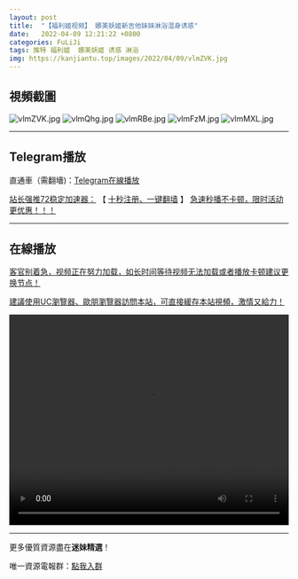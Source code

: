 ```yaml
---
layout: post
title:  "【福利姬视频】 娜美妖姬新吉他妹妹淋浴湿身诱惑"
date:   2022-04-09 12:21:22 +0800
categories: FuLiJi
tags: 推特 福利姬  娜美妖姬 诱惑 淋浴
img: https://kanjiantu.top/images/2022/04/09/vlmZVK.jpg
---
```



## 視頻截圖

![vlmZVK.jpg](https://kanjiantu.top/images/2022/04/09/vlmZVK.jpg)
![vlmQhg.jpg](https://kanjiantu.top/images/2022/04/09/vlmQhg.jpg)
![vlmRBe.jpg](https://kanjiantu.top/images/2022/04/09/vlmRBe.jpg)
![vlmFzM.jpg](https://kanjiantu.top/images/2022/04/09/vlmFzM.jpg)
![vlmMXL.jpg](https://kanjiantu.top/images/2022/04/09/vlmMXL.jpg)

* * *
## Telegram播放

直通車（需翻墻)：[Telegram在線播放](https://t.me/mimeijingxuan/550)

<u>站长强推72稳定加速器：</u> 【 [十秒注册、一键翻墙](https://72vpn.xyz/#/register?code=mimei) 】
<u>  急速秒播不卡顿，限时活动更优惠！！！</u>
* * *
## 在線播放
<u>客官别着急，视频正在努力加载，如长时间等待视频无法加载或者播放卡顿建议更换节点！</u>

<u>建議使用UC瀏覽器、歐朋瀏覽器訪問本站，可直接緩存本站視頻，激情又給力！</u>
<center><video src="https://cdn.publer.io/uploads/videos/624d6323db279740e76d72f5/c7137949002dd8689abe4c169016c466.mp4" width="100%" height="380px" controls="controls"></video></center>

* * *
更多優質資源盡在**迷妹精選**！

唯一資源電報群：[點我入群](https://t.me/mimeijingxuan)


